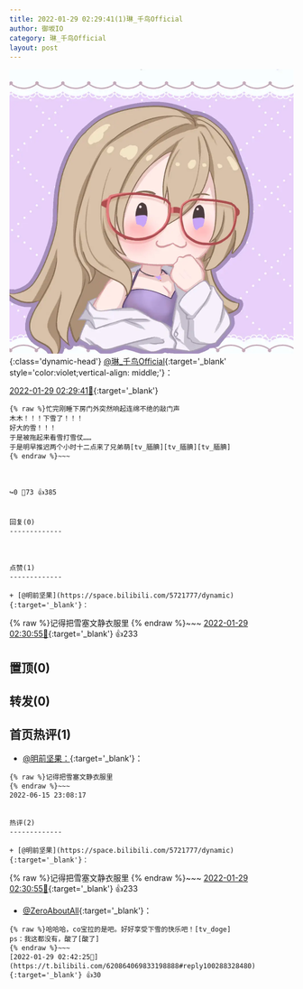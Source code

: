 ```yaml
---
title: 2022-01-29 02:29:41(1)琳_千鸟Official
author: 御坂IO
category: 琳_千鸟Official
layout: post
---
```


![img](/images/c0a88f85ebd0d056f37b114e0748e69556c8b488.jpg){:class='dynamic-head'}
[@琳_千鸟Official](https://space.bilibili.com/1620923329/dynamic){:target='_blank' style='color:violet;vertical-align: middle;'}：

[2022-01-29 02:29:41🔗](https://t.bilibili.com/620864069833198888){:target='_blank'}

~~~
{% raw %}忙完刚睡下房门外突然响起连绵不绝的敲门声
木木！！！下雪了！！！
好大的雪！！！
于是被拖起来看雪打雪仗……
于是明早推迟两个小时十二点来了兄弟萌[tv_腼腆][tv_腼腆][tv_腼腆]
{% endraw %}~~~



↪️0 💬73 👍385


回复(0)
-------------



点赞(1)
-------------

+ [@明前坚果](https://space.bilibili.com/5721777/dynamic){:target='_blank'}：
~~~
{% raw %}记得把雪塞文静衣服里
{% endraw %}~~~
[2022-01-29 02:30:55🔗](https://t.bilibili.com/620864069833198888#reply100287737376){:target='_blank'} 👍233


置顶(0)
-------------



转发(0)
-------------



首页热评(1)
-------------

+ [@明前坚果：](https://space.bilibili.com/5721777/dynamic){:target='_blank'}：
~~~
{% raw %}记得把雪塞文静衣服里
{% endraw %}~~~
2022-06-15 23:08:17


热评(2)
-------------

+ [@明前坚果](https://space.bilibili.com/5721777/dynamic){:target='_blank'}：
~~~
{% raw %}记得把雪塞文静衣服里
{% endraw %}~~~
[2022-01-29 02:30:55🔗](https://t.bilibili.com/620864069833198888#reply100287737376){:target='_blank'} 👍233
+ [@ZeroAboutAll](https://space.bilibili.com/6509875/dynamic){:target='_blank'}：
~~~
{% raw %}哈哈哈，co宝拉的是吧。好好享受下雪的快乐吧！[tv_doge]
ps：我这都没有，酸了[酸了]
{% endraw %}~~~
[2022-01-29 02:42:25🔗](https://t.bilibili.com/620864069833198888#reply100288328480){:target='_blank'} 👍30


